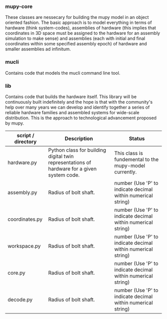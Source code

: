 ### mupy-core

These classes are nessecary for building the mupy model in an object oriented fashion. The basic approach is to model everything in terms of hardware (think system-codes), assemblies of hardware (this implies that coordinates in 3D space must be assigned to the hardware for an assembly simulation to make sense) and assemblies (each with initial and final coordinates within some specified assembly epoch) of hardware and smaller assemblies ad infinitum.  

### mucli

Contains code that models the mucli command line tool.

### lib

Contains code that builds the hardware itself. This library will be continuously built indefinitely and the hope is that with the community's help over many years we can develop and identify together a series of reliable hardware families and assembled systems for wide-scale distribution. This is the approach to technological advancement proposed by mupy.


| script / directory            | Description                    |        Status       |
| --------------------- | ------------------------------ | ------------------------|
| hardware.py  | Python class for building digital twin representations of hardware for a given system code. |  This class is fundemental to the mupy-model currently.  |
| assembly.py  | Radius of bolt shaft. | number (Use 'P' to indicate decimal within numerical string)  |     This class is fundemental to the mupy-model currently.       |
| coordinates.py  | Radius of bolt shaft. | number (Use 'P' to indicate decimal within numerical string)  |     mm      |
| workspace.py  | Radius of bolt shaft. | number (Use 'P' to indicate decimal within numerical string)  |     mm      |
| core.py  | Radius of bolt shaft. | number (Use 'P' to indicate decimal within numerical string)  |     mm      |
| decode.py  | Radius of bolt shaft. | number (Use 'P' to indicate decimal within numerical string)  |     This class will be phased out for a sub-system that works more like an FTP / namespace or a better library structure.      |
